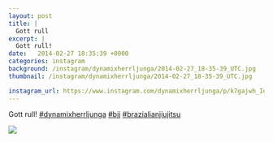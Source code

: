 ```yaml
---
layout: post
title: |
  Gott rull
excerpt: |
  Gott rull!     
date:   2014-02-27 18:35:39 +0000
categories: instagram
background: /instagram/dynamixherrljunga/2014-02-27_18-35-39_UTC.jpg
thumbnail: /instagram/dynamixherrljunga/2014-02-27_18-35-39_UTC.jpg

instagram_url: https://www.instagram.com/dynamixherrljunga/p/k7gajwh_Ie
---
```

Gott rull! [#dynamixherrljunga](https://www.instagram.com/explore/tags/dynamixherrljunga/)  [#bjj](https://www.instagram.com/explore/tags/bjj/)  [#brazialianjiujitsu](https://www.instagram.com/explore/tags/brazialianjiujitsu/)



<img src='{{ site.baseurl }}/instagram/dynamixherrljunga/2014-02-27_18-35-39_UTC.jpg' class='img-fluid' />
